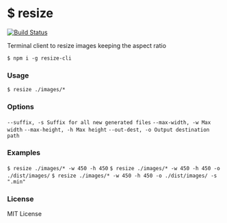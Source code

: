 # $ resize
[![Build Status](https://travis-ci.org/Nipher/resize-cli.svg?branch=master)](https://travis-ci.org/Nipher/resize-cli)

Terminal client to resize images keeping the aspect ratio

`$ npm i -g resize-cli`

### Usage

`$ resize ./images/*`

### Options

`--suffix, -s Suffix for all new generated files`
`--max-width, -w Max width`
`--max-height, -h Max height`
`--out-dest, -o Output destination path`

### Examples

`$ resize ./images/* -w 450 -h 450`
`$ resize ./images/* -w 450 -h 450 -o ./dist/images/`
`$ resize ./images/* -w 450 -h 450 -o ./dist/images/ -s ".min"`

### License

MIT License
